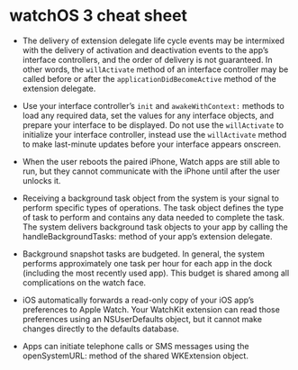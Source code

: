 # watchOS 3 cheat sheet

* The delivery of extension delegate life cycle events may be intermixed with the delivery of activation and deactivation events to the app’s interface controllers, and the order of delivery is not guaranteed. In other words, the `willActivate` method of an interface controller may be called before or after the `applicationDidBecomeActive` method of the extension delegate.

* Use your interface controller’s `init` and `awakeWithContext:` methods to load any required data, set the values for any interface objects, and prepare your interface to be displayed. Do not use the `willActivate` to initialize your interface controller, instead use the `willActivate` method to make last-minute updates before your interface appears onscreen.

* When the user reboots the paired iPhone, Watch apps are still able to run, but they cannot communicate with the iPhone until after the user unlocks it.

* Receiving a background task object from the system is your signal to perform specific types of operations. The task object defines the type of task to perform and contains any data needed to complete the task. The system delivers background task objects to your app by calling the handleBackgroundTasks: method of your app’s extension delegate.

* Background snapshot tasks are budgeted. In general, the system performs approximately one task per hour for each app in the dock (including the most recently used app).  This budget is shared among all complications on the watch face.

* iOS automatically forwards a read-only copy of your iOS app’s preferences to Apple Watch. Your WatchKit extension can read those preferences using an NSUserDefaults object, but it cannot make changes directly to the defaults database.

* Apps can initiate telephone calls or SMS messages using the openSystemURL: method of the shared WKExtension object.
